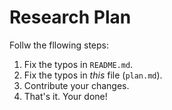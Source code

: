 # Research Plan

Follw the fllowing steps:

1. Fix the typos in `README.md`.
2. Fix the typos in _this_ file (`plan.md`).
3. Contribute your changes.
4. That's it. Your done!
